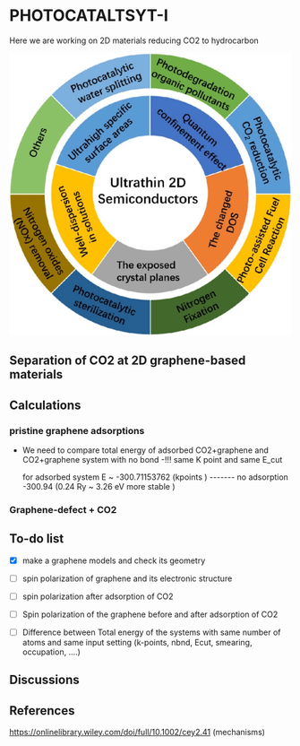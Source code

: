 # PHOTOCATALTSYT-I

Here we are working on 2D materials reducing CO2 to hydrocarbon



![](./photocatalyt.png)



## Separation of CO2 at 2D graphene-based materials



## Calculations

### pristine graphene adsorptions

- We need to compare total energy of adsorbed CO2+graphene and CO2+graphene system with no bond -!!!  same K point and same E_cut

  for adsorbed system E ~ -300.71153762 (kpoints )   -------  no adsorption -300.94   (0.24 Ry ~ 3.26 eV more stable )

  

### Graphene-defect + CO2





## To-do list

- [x] make a graphene models and check its geometry
- [ ] spin polarization of graphene and its electronic structure
- [ ] spin polarization after adsorption of CO2
- [ ] Spin polarization of the graphene before and after adsorption of CO2
- [ ] Difference between Total energy of the systems with same number of atoms and same input setting (k-points, nbnd, Ecut, smearing, occupation, ....)



## Discussions



 

## References

https://onlinelibrary.wiley.com/doi/full/10.1002/cey2.41   (mechanisms)

